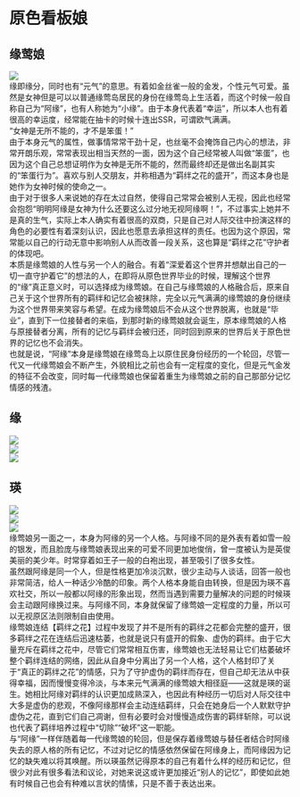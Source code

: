 # 原色看板娘

## 缘莺娘
![](./imgs/board/yuanyingniang.jpg)   
缘即缘分，同时也有“元气”的意思。有着如金丝雀一般的金发，个性元气可爱。虽然是女神但是可以以普通缘莺岛居民的身份在缘莺岛上生活着，而这个时候一般自称自己为“阿缘”，也有人称她为“小缘”。由于本身代表着“幸运”，所以本人也有着很高的幸运度，经常能在抽卡的时候十连出SSR，可谓欧气满满。  
“女神是无所不能的，才不是笨蛋！”  
由于本身元气的属性，做事情常常干劲十足，也丝毫不会掩饰自己内心的想法，非常开朗乐观，常常表现出相当天然的一面，因为这个自己经常被人叫做“笨蛋”，也因为这个自己总想证明作为女神是无所不能的，然而最终却还是做出名副其实的“笨蛋行为”。喜欢与别人交朋友，并称相遇为“羁绊之花的盛开”，而这本身也是她作为女神时候的使命之一。  
由于对于很多人来说她的存在太过自然，使得自己常常会被别人无视，因此也经常会抱怨“明明阿缘是女神为什么还要这么过分地无视阿缘啊！”，不过事实上她并不是真的生气，实际上本人确实有着很高的双商，只是自己对人际交往中扮演这样的角色的必要性有着深刻认识，因此也愿意去承担这样的责任。也因为这个原因，常常能以自己的行动无意中影响别人从而改善一段关系，这也算是“羁绊之花”守护者的体现吧。  
本质是缘莺娘的人性与另一个人的融合。有着“深爱着这个世界并想献出自己的一切一直守护着它”的想法的人，在即将从原色世界毕业的时候，理解这个世界的“缘”真正意义时，可以选择成为缘莺娘。在自己与缘莺娘的人格融合后，原来自己关于这个世界所有的羁绊和记忆会被抹除，完全以元气满满的缘莺娘的身份继续为这个世界带来笑容与希望。在成为缘莺娘后不会从这个世界脱离，也就是“毕业”，直到下一位接替者的来临，到那时新的缘莺娘就会诞生，原本缘莺娘的人格与原接替者分离，所有的记忆与羁绊会被归还，同时回到原来的世界后关于原色世界的记忆也不会消失。  
也就是说，“阿缘”本身是缘莺娘在缘莺岛上以原住民身份经历的一个轮回，尽管一代又一代缘莺娘会不断产生，外貌相比之前也会有一定程度的变化，但是元气金发的特征不会改变，同时每一代缘莺娘也保留着重生为缘莺娘之前的自己那部分记忆情感的残渣。  

## 缘
![](./imgs/board/yuan.jpg)  
![](./imgs/board/yuan1.jpg)  
![](./imgs/board/yuan2.jpg)

## 瑛
![](./imgs/board/ying.jpg)  
![](./imgs/board/ying1.jpg)  
![](./imgs/board/ying2.jpg)  
缘莺娘另一面之一，本身为阿缘的另一个人格。与阿缘不同的是外表有着如雪一般的银发，而且脸庞与缘莺娘表现出来的可爱不同更加地俊俏，曾一度被认为是英俊美丽的美少年。时常穿着如王子一般的白袍出现，甚至吸引了很多女性。  
虽然跟阿缘是同一个人，但是性格更加冷淡沉默，很少主动与人谈话，回答一般也非常简洁，给人一种话少冷酷的印象。两个人格本身能自由转换，但是因为瑛不喜欢社交，所以一般都以阿缘的形象出现，然而当遇到需要力量解决的问题的时候瑛会主动跟阿缘换过来。与阿缘不同，本身就保留了缘莺娘一定程度的力量，所以可以无视原区法则限制自由使用。  
缘莺娘连结【羁绊之花】过程中发现了并不是所有的羁绊之花都会完整的盛开，很多羁绊之花在连结后迅速枯萎，也就是说只有盛开的假象、虚伪的羁绊。由于它大量充斥在羁绊之花中，尽管它们常常相互伤害，缘莺娘也无法轻易让它们枯萎破坏整个羁绊连结的网络，因此从自身中分离出了另一个人格，这个人格封印了关于“真正的羁绊之花”的情感，只为了守护虚伪的羁绊而存在，但自己却无法从中获得幸福，因而慢慢变得冷淡，与本来元气满满的缘莺娘大相径庭——这就是瑛的诞生。她相比阿缘对羁绊的认识更加成熟深入，也因此有种经历一切后对人际交往中大多是虚伪的悲观，不像阿缘那样会主动连结羁绊，只会在她身后一个人默默守护虚伪之花，直到它们自己凋谢，但有必要时会对慢慢造成伤害的羁绊斩除，可以说也代表了羁绊培养过程中“切除”“破坏”这一职能。  
与“阿缘”一样伴随着每一代缘莺娘的轮回，但是保存着缘莺娘与替任者结合时阿缘失去的原人格的所有记忆，不过对记忆的情感依然保留在阿缘身上，而阿缘因为记忆的缺失难以将其唤醒。所以瑛虽然记得原本的自己有着什么样的经历和记忆，但很少对此有很多看法和议论，对她来说这或许更加接近“别人的记忆”，即使如此她有时候自己也会有种难以言状的情愫，只是不善于表达出来。

